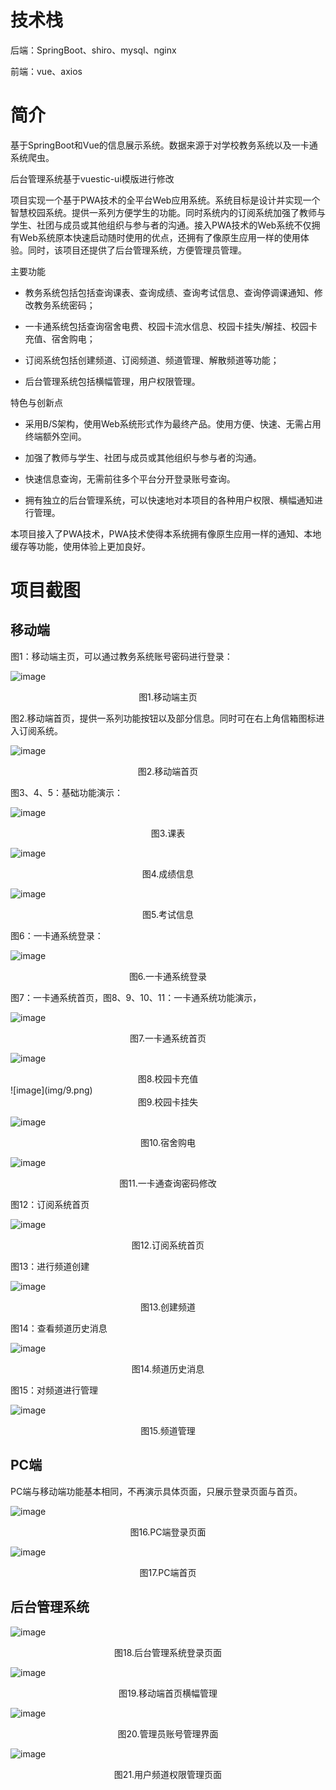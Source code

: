 # 技术栈

后端：SpringBoot、shiro、mysql、nginx

前端：vue、axios


# 简介

基于SpringBoot和Vue的信息展示系统。数据来源于对学校教务系统以及一卡通系统爬虫。

后台管理系统基于vuestic-ui模版进行修改

项目实现一个基于PWA技术的全平台Web应用系统。系统目标是设计并实现一个智慧校园系统。提供一系列方便学生的功能。同时系统内的订阅系统加强了教师与学生、社团与成员或其他组织与参与者的沟通。接入PWA技术的Web系统不仅拥有Web系统原本快速启动随时使用的优点，还拥有了像原生应用一样的使用体验。同时，该项目还提供了后台管理系统，方便管理员管理。

主要功能

- 教务系统包括包括查询课表、查询成绩、查询考试信息、查询停调课通知、修改教务系统密码；

- 一卡通系统包括查询宿舍电费、校园卡流水信息、校园卡挂失/解挂、校园卡充值、宿舍购电；

- 订阅系统包括创建频道、订阅频道、频道管理、解散频道等功能；

- 后台管理系统包括横幅管理，用户权限管理。

特色与创新点

- 采用B/S架构，使用Web系统形式作为最终产品。使用方便、快速、无需占用终端额外空间。

- 加强了教师与学生、社团与成员或其他组织与参与者的沟通。

- 快速信息查询，无需前往多个平台分开登录账号查询。

- 拥有独立的后台管理系统，可以快速地对本项目的各种用户权限、横幅通知进行管理。

本项目接入了PWA技术，PWA技术使得本系统拥有像原生应用一样的通知、本地缓存等功能，使用体验上更加良好。

# 项目截图

## 移动端

图1：移动端主页，可以通过教务系统账号密码进行登录：

![image](img/1.png)

<div align = "center">图1.移动端主页</div>



图2.移动端首页，提供一系列功能按钮以及部分信息。同时可在右上角信箱图标进入订阅系统。

![image](img/2.png)

<div align = "center">图2.移动端首页</div>

图3、4、5：基础功能演示：

 

![image](img/3.png)

 <div align = "center">图3.课表</div>

![image](img/4.png)

<div align = "center">图4.成绩信息 </div>

![image](img/5.png)

<div align = "center">图5.考试信息 </div>

图6：一卡通系统登录：

![image](img/6.png)

<div align = "center">图6.一卡通系统登录 </div>

图7：一卡通系统首页，图8、9、10、11：一卡通系统功能演示，

![image](img/7.png)

<div align = "center">图7.一卡通系统首页 </div>

![image](img/8.png)

<div align = "center">图8.校园卡充值</div>
![image](img/9.png)

<div align = "center">图9.校园卡挂失</div>

![image](img/10.png)

<div align = "center">图10.宿舍购电</div>

![image](img/11.png)

<div align = "center">图11.一卡通查询密码修改</div>

图12：订阅系统首页

![image](img/12.png)

<div align = "center">图12.订阅系统首页</div>

图13：进行频道创建

![image](img/13.png)

<div align = "center">图13.创建频道</div>

图14：查看频道历史消息

![image](img/14.png)

<div align = "center">图14.频道历史消息</div>

图15：对频道进行管理

![image](img/15.png)

<div align = "center">图15.频道管理</div>

## PC端

PC端与移动端功能基本相同，不再演示具体页面，只展示登录页面与首页。

 

![image](img/16.png)

<div align = "center">图16.PC端登录页面</div>

![image](img/17.png)

<div align = "center">图17.PC端首页</div>

## 后台管理系统

![image](img/18.png)


<div align = "center">图18.后台管理系统登录页面</div>

![image](img/19.png)


<div align = "center">图19.移动端首页横幅管理</div>

![image](img/20.png)

<div align = "center">图20.管理员账号管理界面</div>

![image](img/21.png)

<div align = "center">图21.用户频道权限管理页面</div>
